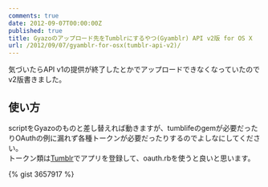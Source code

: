 ```yaml
---
comments: true
date: 2012-09-07T00:00:00Z
published: true
title: Gyazoのアップロード先をTumblrにするやつ(Gyamblr) API v2版 for OS X
url: /2012/09/07/gyamblr-for-osx(tumblr-api-v2)/
---
```


気づいたらAPI v1の提供が終了したとかでアップロードできなくなっていたのでv2版書きました。

## 使い方
scriptをGyazoのものと差し替えれば動きますが、tumblifeのgemが必要だったりOAuthの例に漏れず各種トークンが必要だったりするのでよしなにしてください。  
トークン類は[Tumblr](http://www.tumblr.com/oauth/apps "Tumblr")でアプリを登録して、oauth.rbを使うと良いと思います。  

{% gist 3657917 %}
